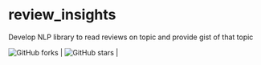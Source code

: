 # review_insights
Develop NLP library to read reviews on topic and provide gist of that topic


<!-- Shield Badges -->

 ![GitHub forks](https://img.shields.io/github/forks/raidu4u/review_insights?label=Fork&style=social)  | ![GitHub stars](https://img.shields.io/github/stars/raidu4u/review_insights?style=social) |
